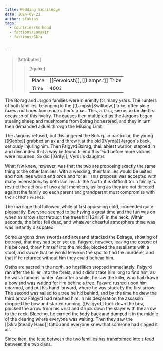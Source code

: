```yaml
---
title: Wedding Sacriledge
date: 2024-09-21
author: sfakias
tags:
  - countries/Korhond
  - factions/Lampsir
  - factions/Skra


---
```

> [!attributes]
> 
> > [!quote]
> >
> > | | |
> > | --- | --- |
> > | Place | [[Fervolosh]], [[Lampsir]] Tribe |
> > | Time | 4802 |

The Bolrag and Jargon families were in enmity for many years. The hunters of both families, belonging to the [[Lampsir|Swiftbow]] tribe, often stole foxes and hares from each other's traps. This, at first, seems to be the first occasion of this rivalry. The causes then multiplied as the Jargons began stealing sheep and mushrooms from Bolrag homestead, and they in turn then demanded a duel through the Missing Limb.

The Jargons refused, but this angered the Bolrag. In particular, the young [[Klabbe]] grabbed an ax and threw it at the old [[Vyrda]] Jargon's back, seriously injuring him. Then Falgyrd Bolrag, their ablest warrior, stepped in and demanded that a way be found to end this feud before more victims were mourned. So did [[Grilly]], Vyrda's daughter.

What few knew, however, was that the two are proposing exactly the same thing to the other families: With a wedding, their families would be united and hostilities would end once and for all. This proposal was accepted with many reservations by both families. In the North, it is difficult for a family to restrict the actions of two adult members, as long as they are not directed against the family, so each parent and grandparent must compromise with their child's wishes.

The marriage that followed, while at first appearing cold, proceeded quite pleasantly. Everyone seemed to be having a great time and the fun was on when an arrow shot through the trees hit [[Grilly]] in the neck. Within seconds, the bride fell dead, and whatever cheerful atmosphere there was was instantly dissipated.

Some Jargons drew swords and axes and attacked the Bolrags, shouting of betrayal, that they had been set up. Falgyrd, however, leaving the corpse of his beloved, threw himself into the middle, blocked the assailants with a stool, and swore that he would leave on the spot to find the murderer, and that if he returned without him they could behead him.

Oaths are sacred in the north, so hostilities stopped immediately. Falgyrd ran after the killer, into the forest, and it didn't take him long to find him, as he was a famous hunter. And after a while, he saw the killer, who had drawn a bow and was waiting for him behind a tree. Falgyrd rushed upon him unarmed, and put his hand forward, where he was stuck by the first arrow. The second was nailed to a tree he hid behind, and by the time he drew the third arrow Falgyrd had reached him. In his desperation the assassin dropped the bow and started running. [[Falgyrd]] took down the bow, plucked the arrow from his wrist and struck down the slayer with the arrow to the neck. Bleeding, he carried the body back and dumped it in the middle of the clearing where everyone was waiting. Then they saw the [[Skra|Steady Hand]] tattoo and everyone knew that someone had staged it all.

Since then, the feud between the two families has transformed into a feud between the two clans.